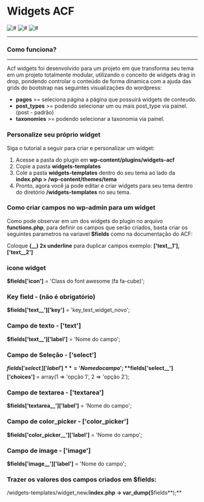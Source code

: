 # Widgets ACF
![#](https://img.shields.io/badge/release-v1.0.0-blue.svg?style=flat-square)
![#](https://img.shields.io/badge/Front--end-50%25-brightgreen.svg?style=flat-square)
![#](https://img.shields.io/badge/Back--end-90%25-yellow.svg?style=flat-square)

---
### Como funciona?
---

Acf widgets foi desenvolvido para um projeto em que transforma seu tema em um projeto totalmente modular, utilizando o conceito de widgets drag in drop, pondendo controlar o conteúdo de forma dinamica com a ajuda das grids do bootstrap nas seguintes visualizações do wordpress:

* **pages** >= seleciona página a página que possuirá widgets de conteudo.
* **post_types** >= podendo selecionar um ou mais post_type via painel. (post - padrão)
* **taxonomies** >= podendo selecionar a taxonomia via painel.


### Personalize seu próprio widget

Siga o tutorial a seguir para criar e personalizar um widget:

1. Acesse a pasta do plugin em **wp-content/plugins/widgets-acf**
2. Copie a pasta **widgets-templates**
3. Cole a pasta **widgets-templates** dentro do seu tema ao lado da **index.php > /wp-content/themes/tema**
4. Pronto, agora você ja pode editar e criar widgets para seu tema dentro do diretório **/widgets-templates** no seu tema.

### Como criar campos no wp-admin para um widget
Como pode observar em um dos widgets do plugin no arquivo **functions.php**, para definir os campos que serão criados, basta criar os seguintes parametros na variavel **$fields** como na documentação do ACF:

Coloque **(__) 2x underline** para duplicar campos exemplo: **['text__1'], ['text__2']**


### icone widget
**$fields['icon']** = 'Class do font awesome (fa fa-cube)';



### Key field - (não é obrigatório)
**$fields['text__']['key']** = 'key_text_widget_novo'; 



### Campo de texto - ['text']
**$fields['text__']['label']** = 'Nome do campo';



### Campo de Seleção - ['select']
**$fields['select__']['label']** = 'Nome do campo';
**$fields['select__']['choices']** = array(1 => 'opção 1', 2 => 'opção 2');



### Campo de textarea - ['textarea']
**$fields['textarea__']['label']** = 'Nome do campo';


### Campo de color_picker - ['color_picker']
**$fields['color_picker__']['label']** = 'Nome do campo';



### Campo de image - ['image']
**$fields['image__']['label']** = 'Nome do campo';



### Trazer os valores dos campos criados em $fields:

/widgets-templates/widget_new/**index.php -> var_dump(**$fields**);**
